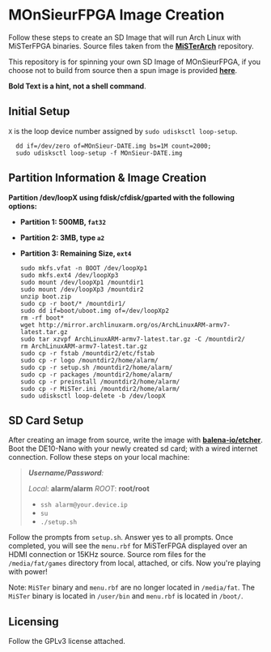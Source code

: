 # MOnSieurFPGA Image Creation

Follow these steps to create an SD Image that will run Arch Linux with MiSTerFPGA binaries. Source files taken from the [**MiSTerArch**](https://github.com/amstan/MiSTerArch) repository.

This repository is for spinning your own SD Image of MOnSieurFPGA, if you choose not to build from source then a spun image is provided [**here**](https://github.com/MOnSieurFPGA/MOnSieurFPGA-Image_Build).

**Bold Text is a hint, not a shell command**.

## Initial Setup

`X` is the loop device number assigned by `sudo udisksctl loop-setup`.

      dd if=/dev/zero of=MOnSieur-DATE.img bs=1M count=2000;
      sudo udisksctl loop-setup -f MOnSieur-DATE.img

## Partition Information & Image Creation
**Partition /dev/loopX using fdisk/cfdisk/gparted with the following options:**

- **Partition 1: 500MB, `fat32`**
- **Partition 2: 3MB, type `a2`**
- **Partition 3: Remaining Size, `ext4`**

      sudo mkfs.vfat -n BOOT /dev/loopXp1
      sudo mkfs.ext4 /dev/loopXp3
      sudo mount /dev/loopXp1 /mountdir1
      sudo mount /dev/loopXp3 /mountdir2
      unzip boot.zip
      sudo cp -r boot/* /mountdir1/
      sudo dd if=boot/uboot.img of=/dev/loopXp2
      rm -rf boot*
      wget http://mirror.archlinuxarm.org/os/ArchLinuxARM-armv7-latest.tar.gz
      sudo tar xzvpf ArchLinuxARM-armv7-latest.tar.gz -C /mountdir2/
      rm ArchLinuxARM-armv7-latest.tar.gz
      sudo cp -r fstab /mountdir2/etc/fstab
      sudo cp -r logo /mountdir2/home/alarm/
      sudo cp -r setup.sh /mountdir2/home/alarm/
      sudo cp -r packages /mountdir2/home/alarm/
      sudo cp -r preinstall /mountdir2/home/alarm/
      sudo cp -r MiSTer.ini /mountdir2/home/alarm/
      sudo udisksctl loop-delete -b /dev/loopX 
      
## SD Card Setup

After creating an image from source, write the image with [**balena-io/etcher**](https://github.com/balena-io/etcher). Boot the DE10-Nano with your newly created sd card; with a wired internet connection. Follow these steps on your local machine:

> ***Username/Password**:*
> 
> 	*Local*: **alarm/alarm** 	*ROOT*: **root/root**
> 
>  - `ssh alarm@your.device.ip`
>  - `su` 
>  - `./setup.sh`

Follow the prompts from `setup.sh`. Answer yes to all prompts. Once completed, you will see the `menu.rbf` for MiSTerFPGA displayed over an HDMI connection or 15KHz source. Source rom files for the `/media/fat/games` directory from local, attached, or cifs. Now you're playing with power!

Note: `MiSTer` binary and `menu.rbf` are no longer located in `/media/fat`. The `MiSTer` binary is located in `/user/bin` and `menu.rbf` is located in `/boot/`.

## Licensing

Follow the GPLv3 license attached.


